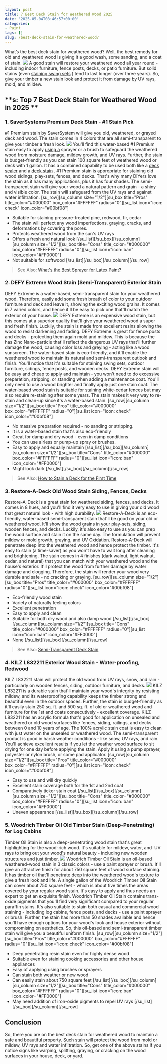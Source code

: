 ```yaml
---
layout: post
title: 7 Best Deck Stain for Weathered Wood 2025
date: '2025-05-04T08:46:57+00:00'
categories:
- Paint
tags: []
slug: /best-deck-stain-for-weathered-wood/
---
```


What’s the best deck stain for weathered wood? Well, the best remedy for old and weathered wood is giving it a good wash, some sanding, and a coat of stain.
![](/assets/img/12/Pest-Control.jpg)
A good stain will restore your weathered wood all year round - including indoor furniture, fence posts, decks, or patio furniture. But solid stains (even
[staining swing sets](https://pestpolicy.com/best-stain-for-swing-set/)
) tend to last longer (over three years).
So, give your timber a new stain look and protect it from damage by UV rays, mold, and mildew.
## **s: Top 7 Best Deck Stain for Weathered Wood in 2025 **
### **1. SaverSystems Premium Deck Stain - #1 Stain Pick**
#1 Premium stain by SaverSystem will give you old, weathered, or grayed deck and wood. The stain comes in 4 colors that are all semi-transparent to give your timber a fresh look.
[](https://www.amazon.com/dp/B06XG7NPPN/?tag=p-policy-20)
![](/assets/img/e/ir)
You'll find this water-based #1 Premium stain easy to apply
[using a](https://pestpolicy.com/best-sprayer-for-latex-paint/)
sprayer or a brush to safeguard the weathered wood from moisture damage, mildew growth, and UV rays.
Further, the stain is budget-friendly as you can stain 100 square feet of weathered wood or deck with 1 gallon. It has a combined capability to be used both like a
[deck sealer](https://pestpolicy.com/best-deck-sealer-for-pressure-treated-wood/)
and a
[deck stain](https://pestpolicy.com/best-deck-stain-for-pressure-treated-wood/)
.
#1 Premium stain is appropriate for staining old wood sidings, play-sets, fences, and decks. That's why many DIYers love the stain as it has many applications, plus it has four shades.
The semi-transparent stain will give your wood a natural pattern and grain - a shiny and visible color. The stain will safeguard from the UV rays and against water infiltration.
[su_row][su_column size="1/2"][su_box title="Pros" title_color="#000000" box_color="#FFFFFF" radius="0"][su_list icon="icon: check" icon_color="#00bf08"]
- Suitable for staining pressure-treated pine, redwood, fir, cedar
- The stain will perfect any wood imperfections, graying, cracks, and deformations by covering the pores.
- Protects weathered wood from the sun's UV rays
- Offers a fresh and natural look
[/su_list][/su_box][/su_column][su_column size="1/2"][su_box title="Cons" title_color="#000000" box_color="#FFFFFF" radius="0"][su_list icon="icon: ban" icon_color="#FF0000"]
- Not suitable for softwood
[/su_list][/su_box][/su_column][/su_row]
> See Also:
> [What's the Best Sprayer for Latex Paint?](https://pestpolicy.com/best-sprayer-for-latex-paint/)
### **2. DEFY Extreme Wood Stain (Semi-Transparent) Exterior Stain**
DEFY Extreme is a water-based, semi-transparent stain for your weathered wood. Therefore, easily add some fresh breath of color to your outdoor furniture and deck and leave it, showing the exciting wood grains. It comes in 7 varied colors, and hence it'll be easy to pick one that'll match the exterior of your house.
[](https://www.amazon.com/dp/B0061OIK4M/?tag=p-policy-20)
![](/assets/img/e/ir)
DEFY Extreme is an expensive wood stain, but this comes at a superior quality that'll give your weathered wood a super and fresh finish. Luckily, the stain is made from excellent resins allowing the wood to resist darkening and fading.
DEFY Extreme is great for fence posts and decks - protecting them again mold and mildew. This is because the has Zinc Nano-particle that'll reflect the dangerous UV rays that'll further damage the wood, causing color loss and greying - acting like a wood sunscreen.
The water-based stain is eco-friendly, and it'll enable the weathered wood to maintain its natural and semi-transparent outlook and finish. You'll notice that it's suitable for staining swing sets, outdoor furniture, sidings, fence posts, and wooden decks.
DEFY Extreme stain will be easy and cheap to apply and maintain - you won't need to do excessive preparation, stripping, or standing when adding a maintenance coat. You'll only need to use a wood brighter and finally apply just one stain coat.
The water-based wood stain is suitable for staining white-cedar fences but may also require re-staining after some years. The stain makes it very way to re-stain and clean-up since it's a water-based stain.
[su_row][su_column size="1/2"][su_box title="Pros" title_color="#000000" box_color="#FFFFFF" radius="0"][su_list icon="icon: check" icon_color="#00bf08"]
- No massive preparation required - no sanding or stripping.
- It is a water-based stain that's also eco-friendly
- Great for damp and dry wood - even in damp conditions
- You can use airless or pump-up spray or brushes.
- Easy to apply and equally maintain
[/su_list][/su_box][/su_column][su_column size="1/2"][su_box title="Cons" title_color="#000000" box_color="#FFFFFF" radius="0"][su_list icon="icon: ban" icon_color="#FF0000"]
- Might look dark
[/su_list][/su_box][/su_column][/su_row]
> See Also:
> [How to Stain a Deck for the First Time](https://pestpolicy.com/how-to-stain-a-deck-for-the-first-time/)
### **3. Restore-A-Deck Old Wood Stain Siding, Fences, Decks**
Restore-A-Deck is a great stain for weathered siding, fences, and decks. It comes in 8 hues, and you'll find it very easy to use in giving your old wood that great natural look - with high durability.
[](https://www.amazon.com/dp/B07BRZ8TTY/?tag=p-policy-20)
[](https://www.amazon.com/dp/B0061OIK4M/?tag=p-policy-20)
![](/assets/img/e/ir)
Restore-A-Deck is an eco-friendly, water-based semi-transparent stain that'll be good on your old or weathered wood. It'll show the wood grains in your play-sets, siding, wooden fences, and decks.
Luckily, it's also easy to use as you can prep the wood surface and stain it on the same day. The formulation will prevent mildew or mold growth, graying, and UV Oxidation. Restore-A-Deck will penetrate deep into the weathered wood and hence protect the timber. It's easy to stain (a time-saver) as you won't have to wait long after cleaning and brightening.
The stain comes in 4 finishes (dark walnut, light walnut, cedar, and natural) that you can match with your weathered wood and the house's exterior. It'll protect the wood from further damage by water damage and clogging. Therefore, the stain will render your wood very durable and safe - no cracking or graying.
[su_row][su_column size="1/2"][su_box title="Pros" title_color="#000000" box_color="#FFFFFF" radius="0"][su_list icon="icon: check" icon_color="#00bf08"]
- Eco-friendly wood stain
- Variety of naturally feeling colors
- Excellent penetration
- Easy to apply and clean
- Suitable for both dry wood and also damp wood
[/su_list][/su_box][/su_column][su_column size="1/2"][su_box title="Cons" title_color="#000000" box_color="#FFFFFF" radius="0"][su_list icon="icon: ban" icon_color="#FF0000"]
- None
[/su_list][/su_box][/su_column][/su_row]
> See Also:
> [Semi-Transparent Deck Stain](https://pestpolicy.com/best-semi-transparent-deck-stain/)
### **4. KILZ L832211 Exterior Wood Stain - Water-proofing, Redwood**
KILZ L832211 stain will protect the old wood from UV rays, snow, and rain - particularly on wooden fences, siding, outdoor furniture, and decks.
[](https://www.amazon.com/dp/B01M9IQK78/?tag=p-policy-20)
![](/assets/img/e/ir)
KILZ L832211 is a durable stain that'll maintain your wood's integrity by resisting mildew, and its waterproofing capability keeps the timber strong and beautiful even in the outdoor spaces.
Further, the stain is budget-friendly as it'll easily stain 250 sq. ft. and 500 sq. ft. of old or weathered wood and furniture for the 1st and coats consecutively - excellent coverage.
KILZ L832211 has an acrylic formula that's good for application on unsealed and weathered or old wood surfaces like fences, siding, railings, and decks between 0 and 10 years of age.
The 100% acrylic stain coat is easy to clean with just water on the unsealed or weathered wood. The semi-transparent product is good in harsh weather conditions - like snow, UV rays, and rain.
You'll achieve excellent results if you let the weather wood surface to sit drying for one day before applying the stain. Apply it using a pump sprayer, polyester or nylon brush, or some pad applicator.
[su_row][su_column size="1/2"][su_box title="Pros" title_color="#000000" box_color="#FFFFFF" radius="0"][su_list icon="icon: check" icon_color="#00bf08"]
- Easy to use and will dry quickly
- Excellent stain coverage both for the 1st and 2nd coat
- Comparatively ticker stain coat
[/su_list][/su_box][/su_column][su_column size="1/2"][su_box title="Cons" title_color="#000000" box_color="#FFFFFF" radius="0"][su_list icon="icon: ban" icon_color="#FF0000"]
- Uneven appearance
[/su_list][/su_box][/su_column][/su_row]
### **5. Woodrich Timber Oil Old Timber Stain (Deep-Penetrating) for Log Cabins**
Timber Oil Stain is also a deep-penetrating wood stain that's great highlighting for the wood-rich wood. It's suitable for mildew, water, and  UV rays to bring out your wood's natural beauty - including new wooden structures and just timber.
[](https://www.amazon.com/dp/B014GG7ZO2/?tag=p-policy-20)
![](/assets/img/e/ir)
Woodrich Timber Oil Stain is an oil-based weathered-wood stain in 3 classic colors - use a paint sprayer or brush. It'll give an attractive finish for about 750 square feet of wood surface staining. It has timber oil that'll penetrate deep into the weathered wood's texture to give a fresh look and life.
A single gallon of the Woodrich Timber Oil Stain can cover about 750 square feet - which is about five times the areas covered by your regular wood stain. It's easy to apply and thus needs an expert to get an exquisite finish.
Woodrich Timber Oil Stain contains trans-oxide pigments that you'll find very significant compared to your regular paraffin stains. It's also suitable to stain both casual and commercial wood staining - including log cabins, fence posts, and decks - use a paint sprayer or brush.
Further, the stain has more than 50 shades available and hence you'll have enough options for your wood's look and house exterior without compromising on aesthetics. So, this oil-based and semi-transparent timber stain will give you a beautiful uniform finish.
[su_row][su_column size="1/2"][su_box title="Pros" title_color="#000000" box_color="#FFFFFF" radius="0"][su_list icon="icon: check" icon_color="#00bf08"]
- Deep penetrating resin stain even for highly dense wood
- Suitable even for staining cooking accessories and other house appliances
- Easy of applying using brushes or sprayers
- Can stain both weather or new wood
- Can easily stain about 750 square feet
[/su_list][/su_box][/su_column][su_column size="1/2"][su_box title="Cons" title_color="#000000" box_color="#FFFFFF" radius="0"][su_list icon="icon: ban" icon_color="#FF0000"]
- May need addition of iron-oxide pigments to repel UV rays
[/su_list][/su_box][/su_column][/su_row]
## **Conclusion**
So, there you are on the best deck stain for weathered wood to maintain a safe and beautiful property. Such stain will protect the wood from mold or mildew, UV rays and water infiltration.
So, get one of the above stains if you notice signs like warping, splitting, graying, or cracking on the wood surfaces in your house, deck, or yard.
